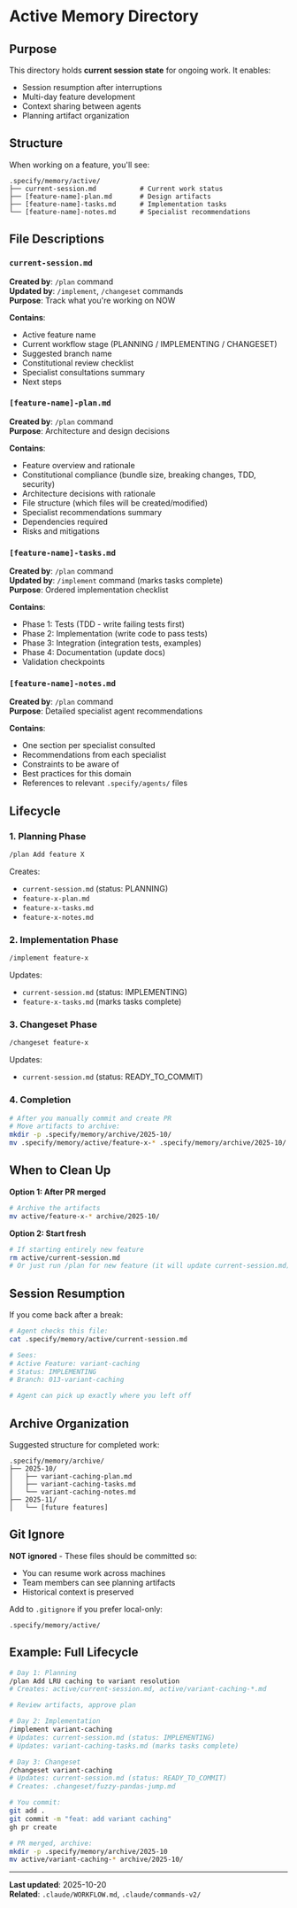 # Active Memory Directory

## Purpose

This directory holds **current session state** for ongoing work. It enables:
- Session resumption after interruptions
- Multi-day feature development
- Context sharing between agents
- Planning artifact organization

## Structure

When working on a feature, you'll see:

```
.specify/memory/active/
├── current-session.md           # Current work status
├── [feature-name]-plan.md       # Design artifacts
├── [feature-name]-tasks.md      # Implementation tasks
└── [feature-name]-notes.md      # Specialist recommendations
```

## File Descriptions

### `current-session.md`
**Created by**: `/plan` command  
**Updated by**: `/implement`, `/changeset` commands  
**Purpose**: Track what you're working on NOW

**Contains**:
- Active feature name
- Current workflow stage (PLANNING / IMPLEMENTING / CHANGESET)
- Suggested branch name
- Constitutional review checklist
- Specialist consultations summary
- Next steps

### `[feature-name]-plan.md`
**Created by**: `/plan` command  
**Purpose**: Architecture and design decisions

**Contains**:
- Feature overview and rationale
- Constitutional compliance (bundle size, breaking changes, TDD, security)
- Architecture decisions with rationale
- File structure (which files will be created/modified)
- Specialist recommendations summary
- Dependencies required
- Risks and mitigations

### `[feature-name]-tasks.md`
**Created by**: `/plan` command  
**Updated by**: `/implement` command (marks tasks complete)  
**Purpose**: Ordered implementation checklist

**Contains**:
- Phase 1: Tests (TDD - write failing tests first)
- Phase 2: Implementation (write code to pass tests)
- Phase 3: Integration (integration tests, examples)
- Phase 4: Documentation (update docs)
- Validation checkpoints

### `[feature-name]-notes.md`
**Created by**: `/plan` command  
**Purpose**: Detailed specialist agent recommendations

**Contains**:
- One section per specialist consulted
- Recommendations from each specialist
- Constraints to be aware of
- Best practices for this domain
- References to relevant `.specify/agents/` files

## Lifecycle

### 1. Planning Phase
```bash
/plan Add feature X
```
Creates:
- `current-session.md` (status: PLANNING)
- `feature-x-plan.md`
- `feature-x-tasks.md`
- `feature-x-notes.md`

### 2. Implementation Phase
```bash
/implement feature-x
```
Updates:
- `current-session.md` (status: IMPLEMENTING)
- `feature-x-tasks.md` (marks tasks complete)

### 3. Changeset Phase
```bash
/changeset feature-x
```
Updates:
- `current-session.md` (status: READY_TO_COMMIT)

### 4. Completion
```bash
# After you manually commit and create PR
# Move artifacts to archive:
mkdir -p .specify/memory/archive/2025-10/
mv .specify/memory/active/feature-x-* .specify/memory/archive/2025-10/
```

## When to Clean Up

**Option 1: After PR merged**
```bash
# Archive the artifacts
mv active/feature-x-* archive/2025-10/
```

**Option 2: Start fresh**
```bash
# If starting entirely new feature
rm active/current-session.md
# Or just run /plan for new feature (it will update current-session.md)
```

## Session Resumption

If you come back after a break:

```bash
# Agent checks this file:
cat .specify/memory/active/current-session.md

# Sees:
# Active Feature: variant-caching
# Status: IMPLEMENTING
# Branch: 013-variant-caching

# Agent can pick up exactly where you left off
```

## Archive Organization

Suggested structure for completed work:

```
.specify/memory/archive/
├── 2025-10/
│   ├── variant-caching-plan.md
│   ├── variant-caching-tasks.md
│   └── variant-caching-notes.md
├── 2025-11/
│   └── [future features]
```

## Git Ignore

**NOT ignored** - These files should be committed so:
- You can resume work across machines
- Team members can see planning artifacts
- Historical context is preserved

Add to `.gitignore` if you prefer local-only:
```
.specify/memory/active/
```

## Example: Full Lifecycle

```bash
# Day 1: Planning
/plan Add LRU caching to variant resolution
# Creates: active/current-session.md, active/variant-caching-*.md

# Review artifacts, approve plan

# Day 2: Implementation  
/implement variant-caching
# Updates: current-session.md (status: IMPLEMENTING)
# Updates: variant-caching-tasks.md (marks tasks complete)

# Day 3: Changeset
/changeset variant-caching
# Updates: current-session.md (status: READY_TO_COMMIT)
# Creates: .changeset/fuzzy-pandas-jump.md

# You commit:
git add .
git commit -m "feat: add variant caching"
gh pr create

# PR merged, archive:
mkdir -p .specify/memory/archive/2025-10
mv active/variant-caching-* archive/2025-10/
```

---

**Last updated**: 2025-10-20  
**Related**: `.claude/WORKFLOW.md`, `.claude/commands-v2/`
